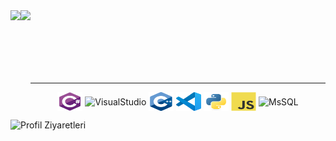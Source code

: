 <div>
<img align="left" src="https://github-readme-stats.vercel.app/api?username=AbdulsametKR54&theme=github_dark&show_icons=true&hide_title=true&hide_border=true" height=140><img align="left" src="https://github-readme-stats.vercel.app/api/top-langs/?username=AbdulsametKR54&langs_count=6&layout=compact&theme=github_dark&hide_title=true&hide_border=true" height=140>
<br><br><br><br><br><br>
</div>

---


<p align="center">
  <img align="center" alt="C#" height="30" width="40" src="https://raw.githubusercontent.com/devicons/devicon/master/icons/csharp/csharp-original.svg">
    <img align="center" alt="VisualStudio" height="30" width="40" src="https://upload.wikimedia.org/wikipedia/commons/thumb/2/2c/Visual_Studio_Icon_2022.svg/290px-Visual_Studio_Icon_2022.svg.png">
  <img align="center" alt="Csharp" height="30" width="40" src="https://github.com/devicons/devicon/blob/master/icons/cplusplus/cplusplus-original.svg">
  <img align="center" alt="vscode" height="30" width="40" src="https://raw.githubusercontent.com/devicons/devicon/master/icons/vscode/vscode-original.svg">
  <img align="center" alt="Python" height="30" width="40" src="https://raw.githubusercontent.com/devicons/devicon/master/icons/python/python-original.svg">
  <img align="center" alt="Javascript" height="30" width="40" src="https://github.com/devicons/devicon/blob/master/icons/javascript/javascript-original.svg">
  <img align="center" alt="MsSQL" height="30" width="40" src="[https://images.app.goo.gl/mVwJMiTXCZm4Vh9L7](https://upload.wikimedia.org/wikipedia/de/thumb/8/8c/Microsoft_SQL_Server_Logo.svg/1035px-Microsoft_SQL_Server_Logo.svg.png?20100429075711)">
</p>

![Profil Ziyaretleri](https://komarev.com/ghpvc/?username=AbdulsametKR54&label=Profile+views&color=blue&style=flat)
